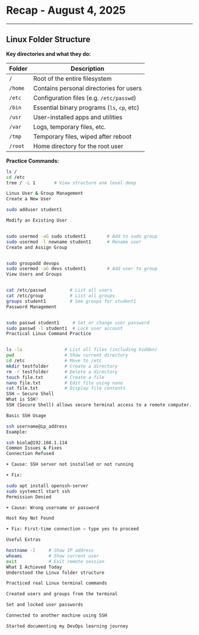 # Recap - August 4, 2025

---

## Linux Folder Structure

**Key directories and what they do:**

| Folder | Description |
|---|---|
| `/` | Root of the entire filesystem |
| `/home` | Contains personal directories for users |
| `/etc` | Configuration files (e.g. `/etc/passwd`) |
| `/bin` | Essential binary programs (`ls`, `cp`, etc) |
| `/usr` | User-installed apps and utilities |
| `/var` | Logs, temporary files, etc. |
| `/tmp` | Temporary files, wiped after reboot |
| `/root` | Home directory for the root user |

**Practice Commands:**
```bash
ls /
cd /etc
tree / -L 1       # View structure one level deep

Linux User & Group Management
Create a New User

sudo adduser student1

Modify an Existing User


sudo usermod -aG sudo student1        # Add to sudo group
sudo usermod -l newname student1      # Rename user
Create and Assign Group


sudo groupadd devops
sudo usermod -aG devs student1        # Add user to group
View Users and Groups


cat /etc/passwd         # List all users
cat /etc/group          # List all groups
groups student1         # See groups for student1
Password Management


sudo passwd student1     # Set or change user password
sudo passwd -l student1  # Lock user account
Practical Linux Command Practice


ls -la                # List all files (including hidden)
pwd                   # Show current directory
cd /etc               # Move to /etc
mkdir testfolder      # Create a directory
rm -r testfolder      # Delete a directory
touch file.txt        # Create a file
nano file.txt         # Edit file using nano
cat file.txt          # Display file contents
SSH — Secure Shell
What is SSH?
SSH (Secure Shell) allows secure terminal access to a remote computer.

Basic SSH Usage

ssh username@ip_address
Example:

ssh biola@192.168.1.114
Common Issues & Fixes
Connection Refused

➤ Cause: SSH server not installed or not running

➤ Fix:

sudo apt install openssh-server
sudo systemctl start ssh
Permission Denied

➤ Cause: Wrong username or password

Host Key Not Found

➤ Fix: First-time connection — type yes to proceed

Useful Extras

hostname -I     # Show IP address
whoami          # Show current user
exit            # Exit remote session
What I Achieved Today
Understood the Linux folder structure

Practiced real Linux terminal commands

Created users and groups from the terminal

Set and locked user passwords

Connected to another machine using SSH

Started documenting my DevOps learning journey